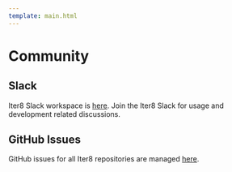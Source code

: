 ```yaml
---
template: main.html
---
```


# Community

## Slack

Iter8 Slack workspace is [here](https://join.slack.com/t/iter8-tools/shared_invite/zt-awl2se8i-L0pZCpuHntpPejxzLicbmw). Join the Iter8 Slack for usage and development related discussions.

## GitHub Issues

GitHub issues for all Iter8 repositories are managed [here](https://github.com/iter8-tools/iter8/issues).